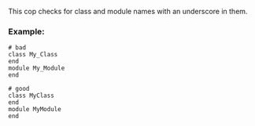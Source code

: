 This cop checks for class and module names with
an underscore in them.

### Example:
    # bad
    class My_Class
    end
    module My_Module
    end

    # good
    class MyClass
    end
    module MyModule
    end